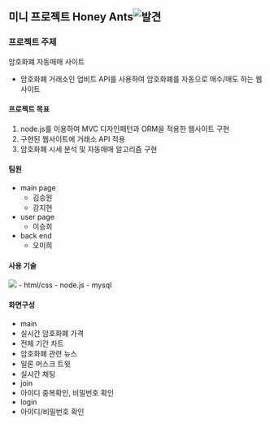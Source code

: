 ## 미니 프로젝트 Honey Ants![발견](https://user-images.githubusercontent.com/68418005/118859304-0be5e680-b915-11eb-8dd2-f0ae61e1db5c.png)


### 프로젝트 주제
암호화폐 자동매매 사이트
- 암호화폐 거래소인 업비트 API를 사용하여 암호화폐를 자동으로 매수/매도 하는 웹사이트 

#### 프로젝트 목표
1. node.js를 이용하여 MVC 디자인패턴과 ORM을 적용한 웹사이트 구현
2. 구현된 웹사이트에 거래소 API 적용
3. 암호화폐 시세 분석 및 자동매매 알고리즘 구현

#### 팀원
- main page
  - 김승원
  - 강지현
- user page 
  - 이승희
- back end
  - 오미희

#### 사용 기술
<img src="https://img.shields.io/badge/JavaScript-F7DF1E?logo=JavaScript&amp=white&style=plastic" style="max-width: 100%; user-select: auto;">
- html/css
- node.js
- mysql

#### 화면구성
- main
 - 실시간 암호화폐 가격
 - 전체 기간 차트
 - 암호화폐 관련 뉴스
 - 일론 머스크 트윗
 - 실시간 채팅
- join
 - 아이디 중복확인, 비밀번호 확인
- login
 - 아이디/비밀번호 확인



    


